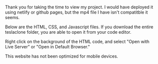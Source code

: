 Thank you for taking the time to view my project. I would have deployed it using netlify or github pages, but the mp4 file I have isn't compatitble it seems. 

Below are the HTML, CSS, and Javascript files. If you download the entire teslaclone folder, you are able to open it from your code editor.

Right click on the background of the HTML code, and select "Open with Live Server" or "Open in Default Browser."

This website has not been optimized for mobile devices.

